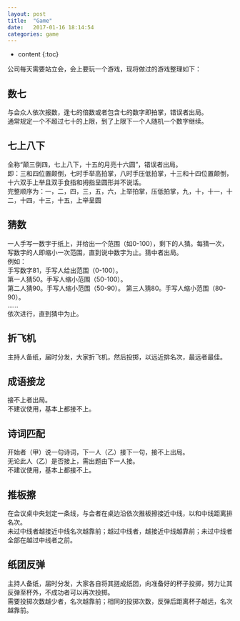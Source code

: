 ```yaml
---
layout: post
title:  "Game"
date:   2017-01-16 18:14:54
categories: game
---
```


* content
{:toc}

公司每天需要站立会，会上要玩一个游戏，现将做过的游戏整理如下：

## 数七

与会众人依次报数，逢七的倍数或者包含七的数字即拍掌，错误者出局。  
通常规定一个不超过七十的上限，到了上限下一个人随机一个数字继续。

## 七上八下

全称“颠三倒四，七上八下，十五的月亮十六圆”，错误者出局。  
即：三和四位置颠倒，七时手举高拍掌，八时手压低拍掌，十三和十四位置颠倒，十六双手上举且双手食指和拇指呈圆形并不说话。  
完整顺序为：一，二，四，三，五，六，上举拍掌，压低拍掌，九，十，十一，十二，十四，十三，十五，上举呈圆

## 猜数

一人手写一数字于纸上，并给出一个范围（如0-100），剩下的人猜。每猜一次，写数字的人即缩小一次范围，直到说中数字为止。猜中者出局。  
例如：  
手写数字81，手写人给出范围（0-100）。  
第一人猜50。手写人缩小范围（50-100）。  
第二人猜90。手写人缩小范围（50-90）。
第三人猜80。手写人缩小范围（80-90）。  
……  
依次进行，直到猜中为止。

## 折飞机

主持人备纸，届时分发，大家折飞机，然后投掷，以远近排名次，最远者最佳。

## 成语接龙

接不上者出局。  
不建议使用，基本上都接不上。

## 诗词匹配

开始者（甲）说一句诗词，下一人（乙）接下一句，接不上出局。  
无论此人（乙）是否接上，需出题由下一人接。  
不建议使用，基本上都接不上。

## 推板擦

在会议桌中央划定一条线，与会者在桌边沿依次推板擦接近中线，以和中线距离排名次。  
未过中线者越接近中线名次越靠前；越过中线者，越接近中线越靠前；未过中线者全部在越过中线者之前。

## 纸团反弹

主持人备纸，届时分发，大家各自将其搓成纸团，向准备好的杯子投掷，努力让其反弹至杯外，不成功者可以再次投掷。  
需要投掷次数越少者，名次越靠前；相同的投掷次数，反弹后距离杯子越远，名次越靠前。